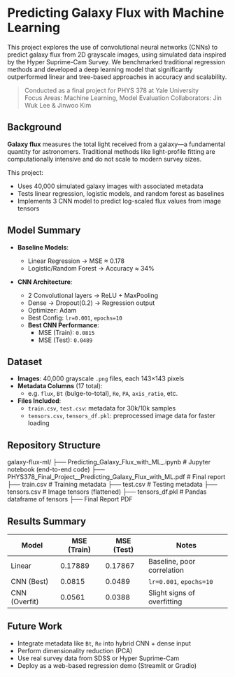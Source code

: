 # Predicting Galaxy Flux with Machine Learning
This project explores the use of convolutional neural networks (CNNs) to predict galaxy flux from 2D grayscale images, using simulated data inspired by the Hyper Suprime-Cam Survey. We benchmarked traditional regression methods and developed a deep learning model that significantly outperformed linear and tree-based approaches in accuracy and scalability.

> Conducted as a final project for PHYS 378 at Yale University  
> Focus Areas: Machine Learning, Model Evaluation
> Collaborators: Jin Wuk Lee & Jinwoo Kim

## Background
**Galaxy flux** measures the total light received from a galaxy—a fundamental quantity for astronomers. Traditional methods like light-profile fitting are computationally intensive and do not scale to modern survey sizes.

This project:
- Uses 40,000 simulated galaxy images with associated metadata
- Tests linear regression, logistic models, and random forest as baselines
- Implements 3 CNN model to predict log-scaled flux values from image tensors

## Model Summary
- **Baseline Models**:  
  - Linear Regression → MSE ≈ 0.178  
  - Logistic/Random Forest → Accuracy ≈ 34%

- **CNN Architecture**:  
  - 2 Convolutional layers → ReLU + MaxPooling  
  - Dense → Dropout(0.2) → Regression output  
  - Optimizer: Adam  
  - Best Config: `lr=0.001`, `epochs=10`  
  - **Best CNN Performance**:  
    - MSE (Train): `0.0815`  
    - MSE (Test): `0.0489`

## Dataset
- **Images**: 40,000 grayscale `.png` files, each 143×143 pixels  
- **Metadata Columns** (17 total): 
  - e.g. `flux`, `Bt` (bulge-to-total), `Re`, `PA`, `axis_ratio`, etc.
- **Files Included**:
  - `train.csv`, `test.csv`: metadata for 30k/10k samples
  - `tensors.csv`, `tensors_df.pkl`: preprocessed image data for faster loading

## Repository Structure
galaxy-flux-ml/
├── Predicting_Galaxy_Flux_with_ML_.ipynb # Jupyter notebook (end-to-end code)
├── PHYS378_Final_Project__Predicting_Galaxy_Flux_with_ML.pdf # Final report
├── train.csv # Training metadata
├── test.csv # Testing metadata
├── tensors.csv # Image tensors (flattened)
├── tensors_df.pkl # Pandas dataframe of tensors
├── Final Report PDF

## Results Summary
| Model      | MSE (Train) | MSE (Test) | Notes                          |
|------------|-------------|------------|--------------------------------|
| Linear     | 0.17889     | 0.17867    | Baseline, poor correlation     |
| CNN (Best) | 0.0815      | 0.0489     | `lr=0.001`, `epochs=10`        |
| CNN (Overfit) | 0.0561   | 0.0388     | Slight signs of overfitting    |

## Future Work
- Integrate metadata like `Bt`, `Re` into hybrid CNN + dense input
- Perform dimensionality reduction (PCA)
- Use real survey data from SDSS or Hyper Suprime-Cam
- Deploy as a web-based regression demo (Streamlit or Gradio)




